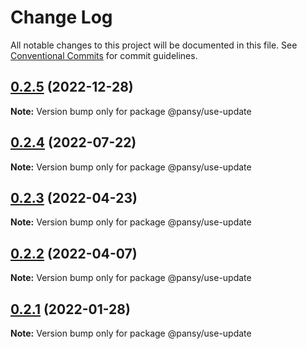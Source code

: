 # Change Log

All notable changes to this project will be documented in this file.
See [Conventional Commits](https://conventionalcommits.org) for commit guidelines.

## [0.2.5](https://github.com/pansyjs/react-hooks/compare/@pansy/use-update@0.2.4...@pansy/use-update@0.2.5) (2022-12-28)

**Note:** Version bump only for package @pansy/use-update





## [0.2.4](https://github.com/pansyjs/react-hooks/compare/@pansy/use-update@0.2.3...@pansy/use-update@0.2.4) (2022-07-22)

**Note:** Version bump only for package @pansy/use-update





## [0.2.3](https://github.com/pansyjs/react-hooks/compare/@pansy/use-update@0.2.2...@pansy/use-update@0.2.3) (2022-04-23)

**Note:** Version bump only for package @pansy/use-update





## [0.2.2](https://github.com/pansyjs/react-hooks/compare/@pansy/use-update@0.2.1...@pansy/use-update@0.2.2) (2022-04-07)

**Note:** Version bump only for package @pansy/use-update





## [0.2.1](https://github.com/pansyjs/react-hooks/compare/@pansy/use-update@0.2.0...@pansy/use-update@0.2.1) (2022-01-28)

**Note:** Version bump only for package @pansy/use-update
